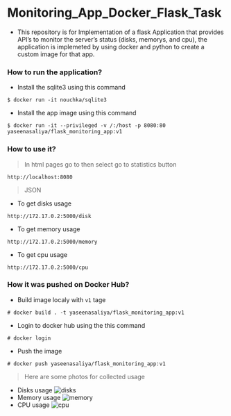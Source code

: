 # Monitoring_App_Docker_Flask_Task
* This repository is for Implementation of a flask Application that provides API’s to monitor the server’s status (disks, memorys, and cpu), the application is implemeted by using docker and python to create a custom image for that app.

### How to run the application?
* Install the sqlite3 using this command 
```
$ docker run -it nouchka/sqlite3
```
* Install the app image using this command 
```
$ docker run -it --privileged -v /:/host -p 8080:80 yaseenasaliya/flask_monitoring_app:v1
```

### How to use it?
> In html pages go to then select go to statistics button
```
http://localhost:8080
```
> JSON
* To get disks usage 
```
http://172.17.0.2:5000/disk
```
* To get memory usage 
```
http://172.17.0.2:5000/memory
```
* To get cpu usage 
```
http://172.17.0.2:5000/cpu
```

### How it was pushed on Docker Hub?
* Build image localy with `v1` tage
```
# docker build . -t yaseenasaliya/flask_monitoring_app:v1
```
* Login to docker hub using the this command
```
# docker login
```
* Push the image
```
# docker push yaseenasaliya/flask_monitoring_app:v1
```

> Here are some photos for collected usage
* Disks usage
![disks](https://user-images.githubusercontent.com/59315877/229504568-de9260bb-c77d-49cb-af58-ed285055e62d.png)
* Memory usage
![memory](https://user-images.githubusercontent.com/59315877/229504580-2240f30b-2f00-4e83-b384-a574fb597a34.png)
* CPU usage
![cpu](https://user-images.githubusercontent.com/59315877/229504541-b61a5ed4-7233-4808-b249-913765c72e5b.png)
